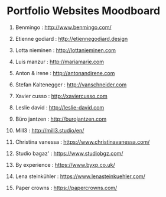 # Portfolio Websites Moodboard
 1. Benmingo : <http://www.benmingo.com/>

2. Etienne godiard : <http://etiennegodiard.design>

3. Lotta nieminen : <http://lottanieminen.com>

4. Luis manzur : <http://mariamarie.com>

5. Anton & irene : <http://antonandirene.com>

6. Stefan Kaltenegger : <http://vanschneider.com>

7. Xavier cusso : <http://xaviercusso.com>

8. Leslie david : <http://leslie-david.com>

9. Büro jantzen : <http://burojantzen.com>

10. Mill3 : <http://mill3.studio/en/>

11. Christina vanessa : <https://www.christinavanessa.com/>

12. Studio bagaz' : <https://www.studiobgz.com/>

13. By experience : <https://www.byxp.co.uk/>

14. Lena steinkühler : <https://www.lenasteinkuehler.com/>

15. Paper crowns : <https://papercrowns.com/>
